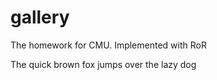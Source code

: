 gallery
=======

The homework for CMU. Implemented with RoR

The quick brown fox jumps over the lazy dog
